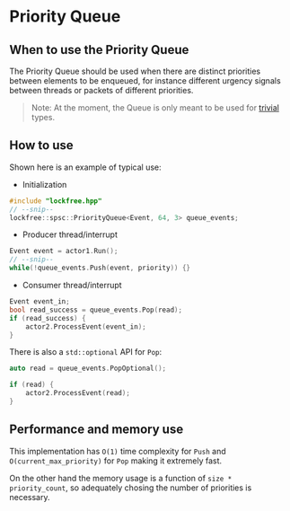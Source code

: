 # Priority Queue

## When to use the Priority Queue
The Priority Queue should be used when there are distinct priorities between elements to be enqueued, for instance different urgency signals between threads or packets of different priorities.

> Note: At the moment, the Queue is only meant to be used for [trivial](https://en.cppreference.com/w/cpp/language/classes#Trivial_class) types.

## How to use
Shown here is an example of typical use:
* Initialization
```cpp
#include "lockfree.hpp"
// --snip--
lockfree::spsc::PriorityQueue<Event, 64, 3> queue_events;
```

* Producer thread/interrupt
```cpp
Event event = actor1.Run();
// --snip--
while(!queue_events.Push(event, priority)) {}
```

* Consumer thread/interrupt
```cpp
Event event_in;
bool read_success = queue_events.Pop(read);
if (read_success) {
    actor2.ProcessEvent(event_in);
}
```

There is also a `std::optional` API for `Pop`:
```c
auto read = queue_events.PopOptional();

if (read) {
    actor2.ProcessEvent(read);
}
```

## Performance and memory use

This implementation has `O(1)` time complexity for `Push` and `O(current_max_priority)` for `Pop` making it extremely fast.

On the other hand the memory usage is a function of `size * priority_count`, so adequately chosing the number of priorities is necessary.
